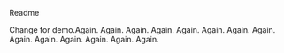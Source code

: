 Readme

Change for demo.Again.
Again.
Again.
Again.
Again.
Again.
Again.
Again.
Again.
Again.
Again.
Again.
Again.
Again.
